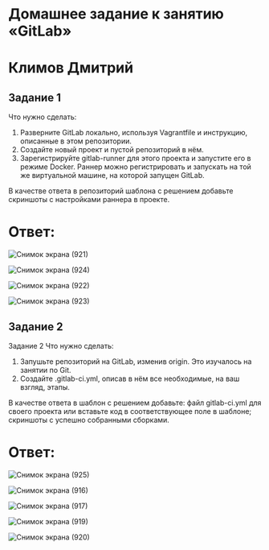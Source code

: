 # Домашнее задание к занятию «GitLab»

# Климов Дмитрий

## Задание 1
Что нужно сделать:

1. Разверните GitLab локально, используя Vagrantfile и инструкцию, описанные в этом репозитории.
2. Создайте новый проект и пустой репозиторий в нём.
3. Зарегистрируйте gitlab-runner для этого проекта и запустите его в режиме Docker. Раннер можно регистрировать и запускать на той же виртуальной машине, на которой запущен GitLab.

В качестве ответа в репозиторий шаблона с решением добавьте скриншоты с настройками раннера в проекте.

# Ответ:

![Снимок экрана (921)](https://github.com/user-attachments/assets/242e545f-fbbb-487a-ab8b-e94945ca997d)

![Снимок экрана (924)](https://github.com/user-attachments/assets/7cfc4bef-9aaa-4b29-a47d-e68e3aaf093d)

![Снимок экрана (922)](https://github.com/user-attachments/assets/a22684d9-2a47-4d8f-b50d-6c807291a2c6)

![Снимок экрана (923)](https://github.com/user-attachments/assets/ca1ca6cd-28f7-479c-9ca9-1a3cced10d87)



## Задание 2
Задание 2
Что нужно сделать:

1. Запушьте репозиторий на GitLab, изменив origin. Это изучалось на занятии по Git.
2. Создайте .gitlab-ci.yml, описав в нём все необходимые, на ваш взгляд, этапы.

В качестве ответа в шаблон с решением добавьте:
файл gitlab-ci.yml для своего проекта или вставьте код в соответствующее поле в шаблоне;
скриншоты с успешно собранными сборками.

# Ответ:

![Снимок экрана (925)](https://github.com/user-attachments/assets/43eb9873-a735-4c0d-bd24-200870694bce)

![Снимок экрана (916)](https://github.com/user-attachments/assets/324b0939-741c-4fca-b337-0235e36264f8)

![Снимок экрана (917)](https://github.com/user-attachments/assets/8ba0a6fe-244c-4f26-ba2b-b3d4b406ce7b)

![Снимок экрана (919)](https://github.com/user-attachments/assets/b0bb7612-f62b-4708-ba92-5e1e7df17a0a)

![Снимок экрана (920)](https://github.com/user-attachments/assets/ea3b398c-886f-40aa-b624-589fa23a801d)



